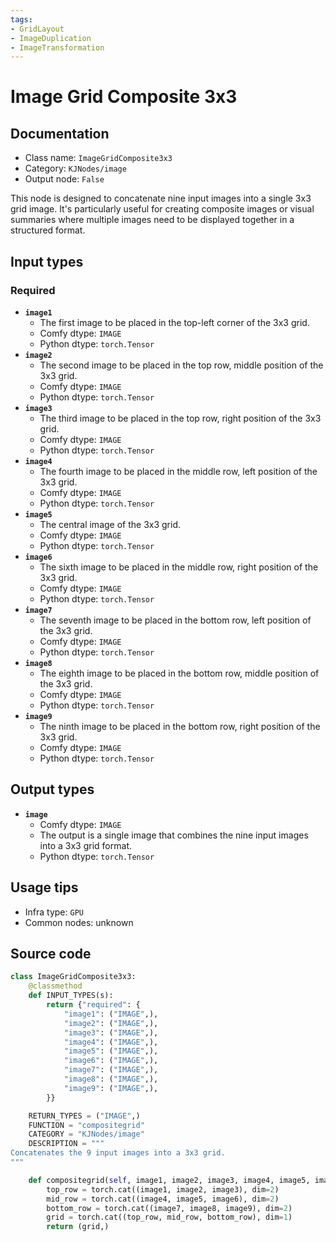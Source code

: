 ```yaml
---
tags:
- GridLayout
- ImageDuplication
- ImageTransformation
---
```


# Image Grid Composite 3x3
## Documentation
- Class name: `ImageGridComposite3x3`
- Category: `KJNodes/image`
- Output node: `False`

This node is designed to concatenate nine input images into a single 3x3 grid image. It's particularly useful for creating composite images or visual summaries where multiple images need to be displayed together in a structured format.
## Input types
### Required
- **`image1`**
    - The first image to be placed in the top-left corner of the 3x3 grid.
    - Comfy dtype: `IMAGE`
    - Python dtype: `torch.Tensor`
- **`image2`**
    - The second image to be placed in the top row, middle position of the 3x3 grid.
    - Comfy dtype: `IMAGE`
    - Python dtype: `torch.Tensor`
- **`image3`**
    - The third image to be placed in the top row, right position of the 3x3 grid.
    - Comfy dtype: `IMAGE`
    - Python dtype: `torch.Tensor`
- **`image4`**
    - The fourth image to be placed in the middle row, left position of the 3x3 grid.
    - Comfy dtype: `IMAGE`
    - Python dtype: `torch.Tensor`
- **`image5`**
    - The central image of the 3x3 grid.
    - Comfy dtype: `IMAGE`
    - Python dtype: `torch.Tensor`
- **`image6`**
    - The sixth image to be placed in the middle row, right position of the 3x3 grid.
    - Comfy dtype: `IMAGE`
    - Python dtype: `torch.Tensor`
- **`image7`**
    - The seventh image to be placed in the bottom row, left position of the 3x3 grid.
    - Comfy dtype: `IMAGE`
    - Python dtype: `torch.Tensor`
- **`image8`**
    - The eighth image to be placed in the bottom row, middle position of the 3x3 grid.
    - Comfy dtype: `IMAGE`
    - Python dtype: `torch.Tensor`
- **`image9`**
    - The ninth image to be placed in the bottom row, right position of the 3x3 grid.
    - Comfy dtype: `IMAGE`
    - Python dtype: `torch.Tensor`
## Output types
- **`image`**
    - Comfy dtype: `IMAGE`
    - The output is a single image that combines the nine input images into a 3x3 grid format.
    - Python dtype: `torch.Tensor`
## Usage tips
- Infra type: `GPU`
- Common nodes: unknown


## Source code
```python
class ImageGridComposite3x3:
    @classmethod
    def INPUT_TYPES(s):
        return {"required": {
            "image1": ("IMAGE",),
            "image2": ("IMAGE",),
            "image3": ("IMAGE",),
            "image4": ("IMAGE",),
            "image5": ("IMAGE",),
            "image6": ("IMAGE",),
            "image7": ("IMAGE",),
            "image8": ("IMAGE",),
            "image9": ("IMAGE",),     
        }}

    RETURN_TYPES = ("IMAGE",)
    FUNCTION = "compositegrid"
    CATEGORY = "KJNodes/image"
    DESCRIPTION = """
Concatenates the 9 input images into a 3x3 grid. 
"""

    def compositegrid(self, image1, image2, image3, image4, image5, image6, image7, image8, image9):
        top_row = torch.cat((image1, image2, image3), dim=2)
        mid_row = torch.cat((image4, image5, image6), dim=2)
        bottom_row = torch.cat((image7, image8, image9), dim=2)
        grid = torch.cat((top_row, mid_row, bottom_row), dim=1)
        return (grid,)

```
